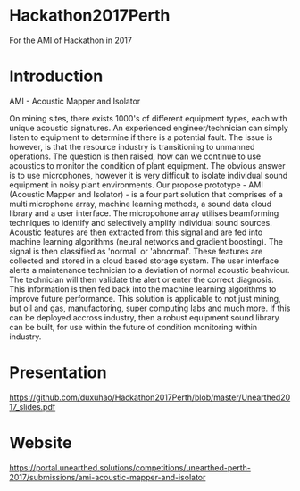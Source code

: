 # Hackathon2017Perth
For the AMI of Hackathon in 2017

# Introduction

AMI - Acoustic Mapper and Isolator

On mining sites, there exists 1000's of different equipment types, each with unique acoustic signatures. An experienced engineer/technician can simply listen to equipment to determine if there is a potential fault. The issue is however, is that the resource industry is transitioning to unmanned operations. The question is then raised, how can we continue to use acoustics to monitor the condition of plant equipment. The obvious answer is to use microphones, however it is very difficult to isolate individual sound equipment in noisy plant environments. Our propose prototype - AMI (Acoustic Mapper and Isolator) - is a four part solution that comprises of a multi microphone array, machine learning methods, a sound data cloud library and a user interface. The micropohone array utilises beamforming techniques to identify and selectively amplify individual sound sources. Acoustic features are then extracted from this signal and are fed into machine learning algorithms (neural networks and gradient boosting). The signal is then classified as 'normal' or 'abnormal'. These features are collected and stored in a cloud based storage system. The user interface alerts a maintenance technician to a deviation of normal acoustic beahviour. The technician will then validate the alert or enter the correct diagnosis. This information is then fed back into the machine learning algorithms to improve future performance. This solution is applicable to not just mining, but oil and gas, manufactoring, super computing labs and much more. If this can be deployed accross industry, then a robust equipment sound library can be built, for use within the future of condition monitoring within industry.

# Presentation

https://github.com/duxuhao/Hackathon2017Perth/blob/master/Unearthed2017_slides.pdf

# Website

https://portal.unearthed.solutions/competitions/unearthed-perth-2017/submissions/ami-acoustic-mapper-and-isolator
